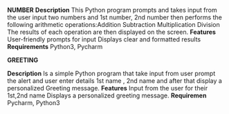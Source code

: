 **NUMBER**
**Description**
This Python program prompts and takes input from the user  input two numbers and 1st number, 2nd number then performs the following arithmetic operations:​
Addition
Subtraction
Multiplication
Division​
The results of each operation are then displayed on the screen.​
**Features**
User-friendly prompts for input
Displays clear and formatted results​
**Requirements**
Python3, Pycharm

**GREETING**

**Description**
 Is a simple Python program that take input from user prompt the alert and user enter details 1st name , 2nd name and after that display a personalized Greeting message.
**Features**
Input from the user for their  1st,2nd name
Displays a personalized greeting message.
**Requiremen**
Pycharm, Python3
